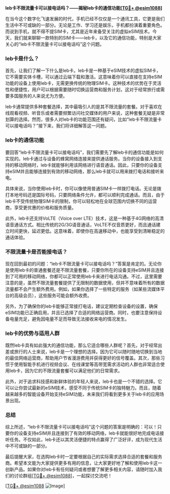 **leb卡不限流量卡可以接电话吗？——揭秘leb卡的通信功能[[TG💪+ @esim1088](https://t.me/s/esim1088)]**

在当今这个数字化飞速发展的时代，手机已经不仅仅是一个通讯工具，它更是我们生活中不可或缺的一部分。无论是工作、学习还是娱乐，手机都扮演着重要角色。而说到手机，就不得不提SIM卡，尤其是近年来备受关注的虚拟eSIM技术。今天，我们就来聊聊一款特别的SIM卡——leb卡，以及它的通信功能，特别是大家关心的“leb卡不限流量卡可以接电话吗”这个问题。

### leb卡是什么？

首先，让我们了解一下什么是leb卡。leb卡是一种基于eSIM技术的虚拟SIM卡，它不需要实体卡槽，可以通过云端下载和激活。这意味着你可以直接在支持eSIM功能的设备上使用leb卡，无需更换传统的物理SIM卡。这种技术的优势在于灵活性和便捷性，用户可以根据需要随时切换运营商和服务计划，这对于经常旅行或需要多国服务的人来说尤为方便。

leb卡通常提供多种套餐选择，其中最吸引人的是其不限流量的套餐。对于喜欢在线观看视频、听音乐或者需要频繁访问社交媒体的用户来说，这种套餐无疑是非常划算的选择。然而，很多人对leb卡的功能范围还有疑问，比如“leb卡不限流量卡可以接电话吗？”接下来，我们将详细解答这一问题。

### leb卡的通信功能

要回答“leb卡不限流量卡可以接电话吗”，我们需要先了解leb卡的通信功能是如何实现的。leb卡通过与设备的蜂窝网络连接来提供通话服务。当你的设备接入到支持的移动网络时，leb卡就能够利用该网络进行语音通话。因此，只要你的设备支持eSIM并且能够连接到有效的移动网络，那么leb卡就可以用来拨打电话和接听来电。

具体来说，当你使用leb卡时，你可以像使用普通SIM卡一样拨打电话。无论是拨打本地号码还是国际号码，只要网络条件允许，都可以顺利完成通话。而且，由于leb卡不受传统物理SIM卡的限制，你可以轻松地在全球范围内切换不同的运营商，享受更优惠的价格和服务质量。

此外，leb卡还支持VoLTE（Voice over LTE）技术，这是一种基于4G网络的高清语音通话方式。相比传统的2G/3G语音通话，VoLTE不仅音质更好，而且通话建立时间更快，延迟更低。这意味着，即使你在高速移动中，也能享受到清晰稳定的通话体验。

### 不限流量卡是否能接电话？

现在回到最初的问题：“leb卡不限流量卡可以接电话吗？”答案是肯定的。无论你是使用leb卡的普通套餐还是不限流量套餐，只要你所在的设备支持eSIM并且连接到了可用的移动网络，你都可以正常使用leb卡来进行电话沟通。不过，这里需要注意的是，虽然不限流量套餐提供了无限制的数据使用，但并不意味着所有的数据流量都不会产生额外费用。例如，如果你选择了一些特定的服务（如某些流媒体平台的高级会员），这些服务可能会额外收费。

另外，为了确保你的leb卡能够正常接打电话，建议定期检查设备的设置，确保eSIM功能已正确启用，并且已选择了合适的网络运营商。同时，也要注意保持设备电量充足，避免因电量不足而导致无法接收来电的情况发生。

### leb卡的优势与适用人群

既然leb卡具有如此强大的通信功能，那么它适合哪些人群呢？首先，对于经常出差或旅行的人士来说，leb卡是一个理想的选择。因为它可以随时随地切换到当地的最佳网络运营商，帮助用户节省漫游费用并获得更好的信号覆盖。其次，那些习惯于使用智能手机进行视频会议、在线课堂等高带宽需求活动的人群也非常适合使用leb卡，因为它的不限流量套餐可以满足他们的日常需求。

此外，对于追求科技感和新鲜体验的年轻人来说，leb卡也是一个不错的选择。它可以让你尝试最新的eSIM技术，感受不同于传统SIM卡的独特魅力。而且，随着越来越多的智能设备开始支持eSIM功能，未来我们将看到更多关于leb卡的应用场景出现。

### 总结

综上所述，“leb卡不限流量卡可以接电话吗”这个问题的答案是明确的：可以！只要你的设备支持eSIM并且连接到了有效的移动网络，leb卡就能很好地完成电话接听任务。不仅如此，leb卡还以其灵活便捷的特点赢得了广泛好评，成为现代生活中不可或缺的一部分。

最后提醒大家，在选购leb卡时一定要根据自己的实际需求选择合适的套餐和服务商。希望本文能为大家提供更多有用的信息，让大家更好地了解和使用leb卡这一创新产品。如果你对leb卡有任何疑问或者想要了解更多相关内容，请随时加入我们的讨论群组[[TG💪+ @esim1088](https://t.me/s/esim1088)]，一起探讨交流吧！

[[TG💪+ @esim1088](https://t.me/s/esim1088) ![Image](https://i.postimg.cc/4NQfJmqS/Snipaste-2025-05-13-00-14-12.png)]